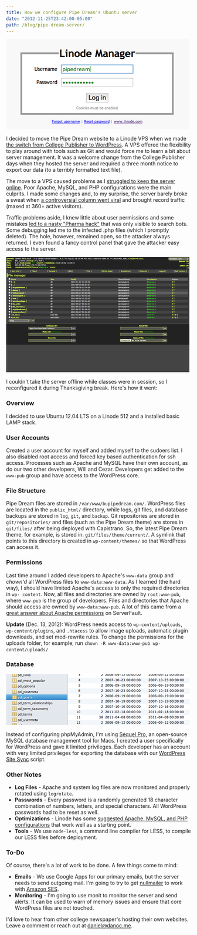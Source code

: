 ```yaml
---
title: How we configure Pipe Dream's Ubuntu server
date: "2012-11-25T23:42:00-05:00"
path: /blog/pipe-dream-server/
---
```


![Screenshot of the Linode login page](./linode-manager-login.png)

I decided to move the Pipe Dream website to a Linode VPS when we made [the switch from College Publisher to WordPress](/blog/from-college-publisher-to-wordpress/). A VPS offered the flexibility to play around with tools such as Git and would force me to learn a bit about server management. It was a welcome change from the College Publisher days when they hosted the server and required a three month notice to export our data (to a terribly formatted text file).

The move to a VPS caused problems as I [struggled to keep the server online](/blog/spring-fling-concert-announcement-takes-down-the-pipe/). Poor Apache, MySQL, and PHP configurations were the main culprits. I made some changes and, to my surprise, the server barely broke a sweat when [a controversial column went viral](/blog/recent-updates/) and brought record traffic (maxed at 360+ active visitors).

Traffic problems aside, I knew little about user permissions and some mistakes [led to a nasty "Pharma hack"](/blog/wordpress-pharma-hack/) that was only visible to search bots. Some debugging led me to the infected .php files (which I promptly deleted). The hole, however, remained open, so the attacker always returned. I even found a fancy control panel that gave the attacker easy access to the server.

![Screenshot of the Pharma Hack control panel on the Pipe Dream server](./pipe-dream-pharma-hack-server.png)

I couldn't take the server offline while classes were in session, so I reconfigured it during Thanksgiving break. Here's how it went:

### Overview

I decided to use Ubuntu 12.04 LTS on a Linode 512 and a installed basic LAMP stack.

### User Accounts

Created a user account for myself and added myself to the sudoers list. I also disabled root access and forced key based authentication for ssh access. Processes such as Apache and MySQL have their own account, as do our two other developers, Will and Cezar. Developers get added to the `www-pub` group and have access to the WordPress core.

### File Structure

Pipe Dream files are stored in `/var/www/bupipedream.com/`. WordPress files are located in the `public_html/` directory, while logs, git files, and database backups are stored in `log`, `git`, and `backup`. Git repositories are stored in `git/repositories/` and files (such as the Pipe Dream theme) are stores in `git/files/` after being deployed with Capistrano. So, the latest Pipe Dream theme, for example, is stored in: `git/files/theme/current/`. A symlink that points to this directory is created in `wp-content/themes/` so that WordPress can access it.

### Permissions

Last time around I added developers to Apache's `www-data` group and _chown'd_ all WordPress files to `www-data:www-data`. As I learned (the hard way), I should have limited Apache's access to only the required directories in `wp- content`. Now, all files and directories are owned by `root:www-pub`, where `www-pub` is the group of developers. Files and directories that Apache should access are owned by `www-data:www-pub`. A lot of this came from a [great answer about Apache permissions](http://serverfault.com/a/65416) on ServerFault.

**Update** (Dec. 13, 2012): WordPress needs access to `wp-content/uploads`, `wp-content/plugins`, and `.htacess` to allow image uploads, automatic plugin downloads, and set mod-rewrite rules. To change the permissions for the uploads folder, for example, run `chown -R www-data:www-pub wp-content/uploads/`

### Database

![Screenshot of the Pipe Dream database](./pipe-dream-database.png)

Instead of configuring phpMyAdmin, I'm using [Sequel Pro](http://www.sequelpro.com/), an open-source MySQL database management tool for Macs. I created a user specifically for WordPress and gave it limited privileges. Each developer has an account with very limited privileges for exporting the database with our [WordPress Site Sync](https://github.com/bupipedream/WordPress-Article-Deck) script.

### Other Notes

- **Log Files** \- Apache and system log files are now monitored and properly rotated using `logrotate`.
- **Passwords** \- Every password is a randomly generated 18 character combination of numbers, letters, and special characters. All WordPress passwords had to be reset as well.
- **Optimizations** \- Linode has some [suggested Apache, MySQL, and PHP configurations](http://library.linode.com/hosting-website) that work well as a starting point.
- **Tools** \- We use `node-less`, a command line compiler for LESS, to compile our LESS files before deployment.

### To-Do

Of course, there's a lot of work to be done. A few things come to mind:

- **Emails** \- We use Google Apps for our primary emails, but the server needs to send outgoing mail. I'm going to try to get [nullmailer](http://untroubled.org/nullmailer/) to work with [Amazon SES](http://aws.amazon.com/ses/).
- **Monitoring** \- I'm going to use monit to monitor the server and send alerts. It can be used to warn of memory issues and ensure that core WordPress files are not touched.

I'd love to hear from other college newspaper's hosting their own websites. Leave a comment or reach out at [daniel@danoc.me](mailto:daniel@danoc.me).
